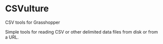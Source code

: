 # CSVulture
CSV tools for Grasshopper

Simple tools for reading CSV or other delimited data files from disk or from a URL. 
